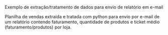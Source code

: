 <p>Exemplo de extração/tratamento de dados para envio de relatório em e-mail</p>
<p>Planilha de vendas extraída e tratada com python para envio por e-mail de um relatório contendo faturamento, quantidade de produtos e ticket médio (faturamento/produtos) por loja.</p>
